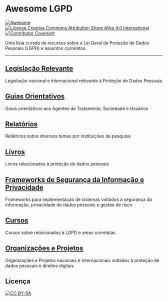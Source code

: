 # Awesome LGPD

[![Awesome](https://awesome.re/badge.svg)](https://awesome.re)
[![License Creative Commons Attribution Share Alike 4.0 International](https://img.shields.io/badge/license-CC%20BY--SA-blue)](https://creativecommons.org/licenses/by-sa/4.0/deed.pt_BR)
[![Contributor Covenant](https://img.shields.io/badge/Contributor%20Covenant-2.0-4baaaa.svg)](CODE_OF_CONDUCT.md)

Uma lista curada de recursos sobre a Lei Geral de Proteção de Dados Pessoais (LGPD) e assuntos correlatos.

---

## [Legislação Relevante](modulos/legislacao.md)

Legislação nacional e internacional relevante à Proteção de Dados Pessoais

## [Guias Orientativos](modulos/guias-orientativos.md)

Guias orientativos aos Agentes de Tratamento, Sociedade e Usuários

## [Relatórios](modulos/relatorios.md)

Relátórios sobre diversos temas por instituições de pesquisa

## [Livros](modulos/livros.md)

Livros relacionados à proteção de dados pessoais

## [Frameworks de Segurança da Informação e Privacidade](modulos/frameworks.md)

Frameworks para implementação de sistemas voltados à segurança da informação, privacidade de dados pessoais e gestão de risco

## [Cursos](modulos/cursos.md)

Cursos sobre relacionados à LGPD e areas correlatas

## [Organizações e Projetos](modulos/organizacoes.md)

Organizações e Projetos nacionais e internacionais voltados à proteção de dados pessoais e direitos digitais

## Licença

[![ CC BY-SA ](https://licensebuttons.net/l/by-sa/3.0/88x31.png)](https://creativecommons.org/licenses/by-sa/4.0/deed.pt_BR)
